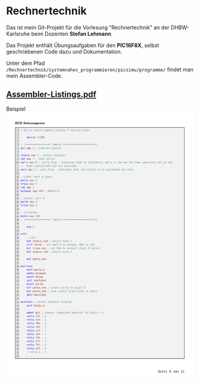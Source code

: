 # Rechnertechnik

Das ist mein Git-Projekt für die Vorlesung "Rechnertechnik" an der DHBW-Karlsruhe beim Dozenten **Stefan Lehmann**.

Das Projekt enthält Übungsaufgaben für den **PIC16F8X**, selbst geschriebenen Code dazu und Dokumentation.

Unter dem Pfad ```/Rechnertechnik/systemnahes_programmieren/picsimu/programme/``` findet man mein Assembler-Code.


## [Assembler-Listings.pdf](Assembler-Listings.pdf)

Beispiel
![assembler_listing.png](images%2Fassembler_listing.png)